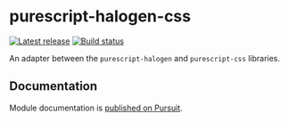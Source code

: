 # purescript-halogen-css

[![Latest release](http://img.shields.io/github/release/slamdata/purescript-halogen-css.svg)](https://github.com/slamdata/purescript-halogen-css/releases)
[![Build status](https://travis-ci.org/slamdata/purescript-halogen-css.svg?branch=master)](https://travis-ci.org/slamdata/purescript-halogen-css)

An adapter between the `purescript-halogen` and `purescript-css` libraries.

## Documentation

Module documentation is [published on Pursuit](http://pursuit.purescript.org/packages/purescript-halogen-css).
